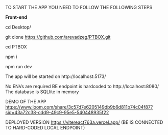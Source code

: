TO START THE APP YOU NEED TO FOLLOW THE FOLLOWING STEPS

**Front-end**



cd Desktop/

git clone https://github.com/arevadzeg/PTBOX.git

cd PTBOX

npm i

npm run dev

The app will be started on http://localhost:5173/

No ENVs are required BE endpoint is hardcoded to http://localhost:8080/
The database is SQLlite in memory

DEMO OF THE APP https://www.loom.com/share/3c57d7e6205149db9b6d811b74c04f87?sid=43a72c38-cdd9-49c9-95e5-540448935f22

DEPLOYED VERSION https://vitereact763a.vercel.app/ (BE IS CONNECTED TO HARD-CODED LOCAL ENDPOINT)
